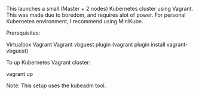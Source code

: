 This launches a small (Master + 2 nodes) Kubernetes cluster using Vagrant.
This was made due to boredom, and requires alot of power.
For personal Kubernetes environment, I recommend using MiniKube.

Prerequisites:

Virtualbox
Vagrant
Vagrant vbguest plugin (vagrant plugin install vagrant-vbguest)

To up Kubernetes Vagrant cluster:

vagrant up

Note: This setup uses the kubeadm tool.

